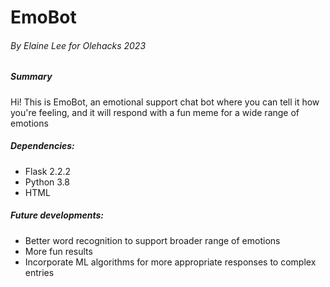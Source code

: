 # EmoBot                

###### By Elaine Lee for Olehacks 2023             


##### Summary        
Hi! This is EmoBot, an emotional support chat bot where you can
tell it how you're feeling, and it will respond with a fun meme for
a wide range of emotions          


##### Dependencies:   
- Flask 2.2.2
- Python 3.8
- HTML


##### Future developments:  
- Better word recognition to support broader range of emotions    
- More fun results         
- Incorporate ML algorithms for more appropriate responses to complex entries                            
